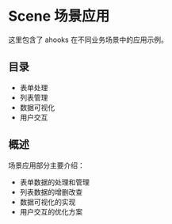 # Scene 场景应用

这里包含了 ahooks 在不同业务场景中的应用示例。

## 目录

- 表单处理
- 列表管理
- 数据可视化
- 用户交互

## 概述

场景应用部分主要介绍：

- 表单数据的处理和管理
- 列表数据的增删改查
- 数据可视化的实现
- 用户交互的优化方案

